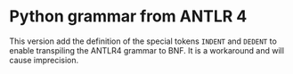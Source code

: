 # Python grammar from ANTLR 4

This version add the definition of the special tokens `INDENT` and `DEDENT` to enable transpiling the ANTLR4 grammar to BNF. It is a workaround and will cause imprecision.
